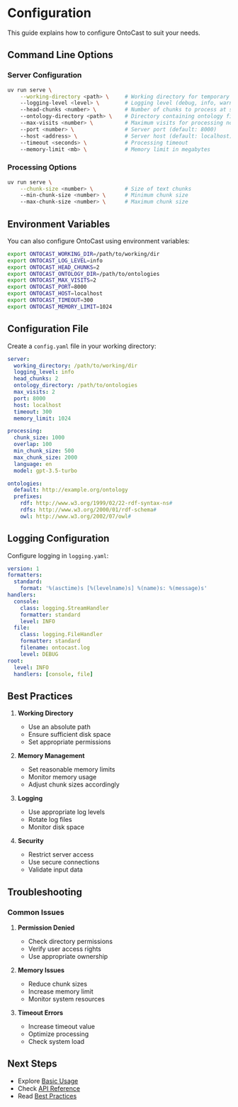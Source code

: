 # Configuration

This guide explains how to configure OntoCast to suit your needs.

## Command Line Options

### Server Configuration

```bash
uv run serve \
    --working-directory <path> \     # Working directory for temporary files
    --logging-level <level> \        # Logging level (debug, info, warning, error)
    --head-chunks <number> \         # Number of chunks to process at start
    --ontology-directory <path> \    # Directory containing ontology files
    --max-visits <number> \          # Maximum visits for processing nodes
    --port <number> \                # Server port (default: 8000)
    --host <address> \               # Server host (default: localhost)
    --timeout <seconds> \            # Processing timeout
    --memory-limit <mb> \            # Memory limit in megabytes
```

### Processing Options

```bash
uv run serve \
    --chunk-size <number> \          # Size of text chunks
    --min-chunk-size <number> \      # Minimum chunk size
    --max-chunk-size <number> \      # Maximum chunk size
```

## Environment Variables

You can also configure OntoCast using environment variables:

```bash
export ONTOCAST_WORKING_DIR=/path/to/working/dir
export ONTOCAST_LOG_LEVEL=info
export ONTOCAST_HEAD_CHUNKS=2
export ONTOCAST_ONTOLOGY_DIR=/path/to/ontologies
export ONTOCAST_MAX_VISITS=2
export ONTOCAST_PORT=8000
export ONTOCAST_HOST=localhost
export ONTOCAST_TIMEOUT=300
export ONTOCAST_MEMORY_LIMIT=1024
```

## Configuration File

Create a `config.yaml` file in your working directory:

```yaml
server:
  working_directory: /path/to/working/dir
  logging_level: info
  head_chunks: 2
  ontology_directory: /path/to/ontologies
  max_visits: 2
  port: 8000
  host: localhost
  timeout: 300
  memory_limit: 1024

processing:
  chunk_size: 1000
  overlap: 100
  min_chunk_size: 500
  max_chunk_size: 2000
  language: en
  model: gpt-3.5-turbo

ontologies:
  default: http://example.org/ontology
  prefixes:
    rdf: http://www.w3.org/1999/02/22-rdf-syntax-ns#
    rdfs: http://www.w3.org/2000/01/rdf-schema#
    owl: http://www.w3.org/2002/07/owl#
```

## Logging Configuration

Configure logging in `logging.yaml`:

```yaml
version: 1
formatters:
  standard:
    format: '%(asctime)s [%(levelname)s] %(name)s: %(message)s'
handlers:
  console:
    class: logging.StreamHandler
    formatter: standard
    level: INFO
  file:
    class: logging.FileHandler
    formatter: standard
    filename: ontocast.log
    level: DEBUG
root:
  level: INFO
  handlers: [console, file]
```

## Best Practices

1. **Working Directory**
   - Use an absolute path
   - Ensure sufficient disk space
   - Set appropriate permissions

2. **Memory Management**
   - Set reasonable memory limits
   - Monitor memory usage
   - Adjust chunk sizes accordingly

3. **Logging**
   - Use appropriate log levels
   - Rotate log files
   - Monitor disk space

4. **Security**
   - Restrict server access
   - Use secure connections
   - Validate input data

## Troubleshooting

### Common Issues

1. **Permission Denied**
   - Check directory permissions
   - Verify user access rights
   - Use appropriate ownership

2. **Memory Issues**
   - Reduce chunk sizes
   - Increase memory limit
   - Monitor system resources

3. **Timeout Errors**
   - Increase timeout value
   - Optimize processing
   - Check system load

## Next Steps

- Explore [Basic Usage](examples/basic_usage.md)
- Check [API Reference](reference/core.md)
- Read [Best Practices](user_guide/best_practices.md) 